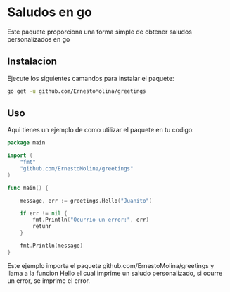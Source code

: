 # Saludos en go 

Este paquete proporciona una forma simple de obtener saludos personalizados en go

## Instalacion 
Ejecute los siguientes camandos para instalar el paquete:
```bash
go get -u github.com/ErnestoMolina/greetings
```
## Uso
Aqui tienes un ejemplo de como utilizar el paquete en tu codigo:

```go
package main

import (
	"fmt"
	"github.com/ErnestoMolina/greetings"
)

func main() {

	message, err := greetings.Hello("Juanito")

	if err != nil {
		fmt.Println("Ocurrio un error:", err)
		retunr
	}

	fmt.Println(message)
}
```
Este ejemplo importa el paquete github.com/ErnestoMolina/greetings y llama a la funcion Hello el cual imprime 
un saludo personalizado, si ocurre un error, se imprime el error.